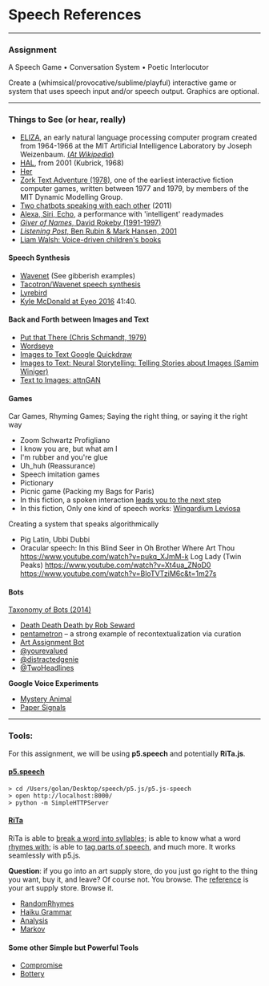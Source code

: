 # Speech References







---

### Assignment

A Speech Game • Conversation System • Poetic Interlocutor

Create a (whimsical/provocative/sublime/playful) interactive game or system that uses speech input and/or speech output. Graphics are optional. 


---

### Things to See (or hear, really)

* [ELIZA](https://www.youtube.com/watch?v=CJWOOTMt4ko), an early natural language processing computer program created from 1964-1966 at the MIT Artificial Intelligence Laboratory by Joseph Weizenbaum. [(*At Wikipedia*)](https://en.wikipedia.org/wiki/ELIZA)
* [HAL](https://www.youtube.com/watch?v=ARJ8cAGm6JE&t=0m48s), from 2001 (Kubrick, 1968)
* [Her](https://www.youtube.com/watch?v=n1AjtIAje3o&t=1m30s)
* [Zork Text Adventure (1978)](http://textadventures.co.uk/games/play/5zyoqrsugeopel3ffhz_vq), one of the earliest interactive fiction computer games, written between 1977 and 1979, by members of the MIT Dynamic Modelling Group.
* [Two chatbots speaking with each other](https://www.youtube.com/watch?v=WnzlbyTZsQY) (2011)
* [Alexa, Siri, Echo](https://www.youtube.com/watch?v=vmINGWsyWX0), a performance with 'intelligent' readymades
* [*Giver of Names*, David Rokeby (1991-1997)](http://www.davidrokeby.com/gon.html)
* [*Listening Post*, Ben Rubin & Mark Hansen, 2001](https://vimeo.com/3885443)
* [Liam Walsh: Voice-driven children's books](https://www.youtube.com/watch?&v=rWHgzRH5ui8&t=1m12s)

#### Speech Synthesis

* [Wavenet](https://deepmind.com/blog/wavenet-generative-model-raw-audio/) (See gibberish examples)
* [Tacotron/Wavenet speech synthesis](https://google.github.io/tacotron/publications/tacotron2/)
* [Lyrebird](https://lyrebird.ai/demo/)
* [Kyle McDonald at Eyeo 2016](https://vimeo.com/178236531) 41:40.

#### Back and Forth between Images and Text

* [Put that There (Chris Schmandt, 1979)](https://www.youtube.com/watch?v=RyBEUyEtxQo)
* [Wordseye](https://www.wordseye.com/)
* [Images to Text Google Quickdraw](https://quickdraw.withgoogle.com/)
* [Images to Text: Neural Storytelling: Telling Stories about Images (Samim Winiger)](https://medium.com/@samim/generating-stories-about-images-d163ba41e4ed)
* [Text to Images: attnGAN](https://arxiv.org/pdf/1711.10485.pdf)

#### Games

Car Games, Rhyming Games; Saying the right thing, or saying it the right way

* Zoom Schwartz Profigliano
* I know you are, but what am I
* I'm rubber and you're glue
* Uh_huh (Reassurance) 
* Speech imitation games
* Pictionary
* Picnic game (Packing my Bags for Paris)
* In this fiction, a spoken interaction [leads you to the next step](https://www.youtube.com/watch?v=ReFhu8KYbmU)
* In this fiction, Only one kind of speech works: [Wingardium Leviosa](https://www.youtube.com/watch?v=nAQBzjE-kvI)

Creating a system that speaks algorithmically
* Pig Latin, Ubbi Dubbi
* Oracular speech: In this Blind Seer in Oh Brother Where Art Thou
https://www.youtube.com/watch?v=pukq_XJmM-k
Log Lady (Twin Peaks)
https://www.youtube.com/watch?v=Xt4ua_ZNoD0
https://www.youtube.com/watch?v=BloTVTziM6c&t=1m27s


#### Bots

[Taxonomy of Bots (2014)](http://www.gamesbyangelina.org/talks/codecamp.pdf)

* [Death Death Death by Rob Seward](https://vimeo.com/11464150)
* [pentametron](https://twitter.com/pentametron) – a strong example of recontextualization via curation
* [Art Assignment Bot](https://twitter.com/artassignbot)
* [@yourevalued](https://twitter.com/yourevalued)
* [@distractedgenie](https://twitter.com/distractedgenie)
* [@TwoHeadlines](https://twitter.com/TwoHeadlines)



**Google Voice Experiments**

* [Mystery Animal](https://experiments.withgoogle.com/voice/mystery-animal)
* [Paper Signals](https://experiments.withgoogle.com/voice/paper-signals)




---

### Tools: 

For this assignment, we will be using **p5.speech** and potentially **RiTa.js**. 

#### [**p5.speech**](http://ability.nyu.edu/p5.js-speech/)

```
> cd /Users/golan/Desktop/speech/p5.js/p5.js-speech 
> open http://localhost:8000/
> python -m SimpleHTTPServer
```

#### [**RiTa**](https://rednoise.org/rita/index.php)

RiTa is able to [break a word into syllables](https://rednoise.org/rita/reference/RiTa/RiTa.getSyllables/index.php); is able to know what a word [rhymes with](https://rednoise.org/rita/reference/RiTa/RiTa.isRhyme/index.php); is able to [tag parts of speech](https://rednoise.org/rita/reference/RiTa/RiTa.getPosTags/index.php), and much more. It works seamlessly with p5.js.

**Question**: if you go into an art supply store, do you just go right to the thing you want, buy it, and leave? Of course not. You browse. The [reference](https://rednoise.org/rita/reference/index.php) is your art supply store. Browse it. 

* [RandomRhymes](https://rednoise.org/rita/examples/p5js/RandomRhymes/)
* [Haiku Grammar](https://rednoise.org/rita/examples/p5js/HaikuGrammar/)
* [Analysis](https://rednoise.org/rita/examples/p5js/Analysis/)
* [Markov](https://rednoise.org/rita/examples/p5js/Kafgenstein/)

#### Some other Simple but Powerful Tools

* [Compromise](https://github.com/spencermountain/compromise)
* [Bottery](https://github.com/google/bottery)
